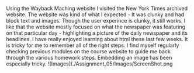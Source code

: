 Using the Wayback Maching website I visited the New York Times archived website. The website was kind of what I expected - It was clunky and had block text and images. Though the user experince is clunky, it still works. I like that the website mostly focused on what the newspaper was featuring on that particular day - highlighting a picture of the daily newspaper and its headlines.
I have really enjoyed learning about html these last few weeks. It is tricky for me to remember all of the right steps. I find myself regularly checking previous modules on the course website to guide me back through the various homework steps. Embedding an image has been especially tricky.
![Images](./Assignment_05/Images/ScreenShot.png
